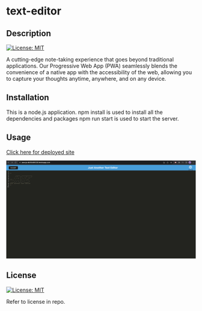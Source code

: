 # text-editor


## Description 
[![License: MIT](https://img.shields.io/badge/License-MIT-yellow.svg)](https://opensource.org/licenses/MIT)

A cutting-edge note-taking experience that goes beyond traditional applications. Our Progressive Web App (PWA) seamlessly blends the convenience of a native app with the accessibility of the web, allowing you to capture your thoughts anytime, anywhere, and on any device.

## Installation

This is a node.js application.
npm install is used to install all the dependencies and packages 
npm run start is used to start the server.

## Usage 

[Click here for deployed site](https://pwa-jp-a6cf0c991235.herokuapp.com/)

<img src="https://github.com/jtpham13/text-editor/blob/main/images/texteditor.png">


## License 

[![License: MIT](https://img.shields.io/badge/License-MIT-yellow.svg)](https://opensource.org/licenses/MIT)

Refer to license in repo.